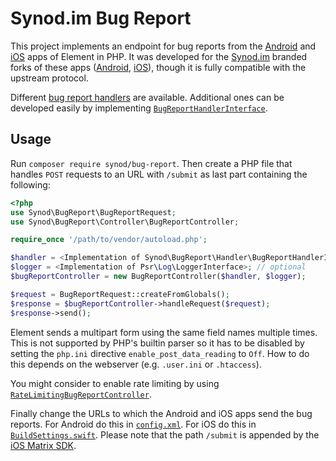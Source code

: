 # Synod.im Bug Report

This project implements an endpoint for bug reports from the
[Android](https://github.com/vector-im/element-android) and
[iOS](https://github.com/vector-im/element-ios) apps of Element in PHP. It was
developed for the [Synod.im](https://synod.im) branded forks of these apps
([Android](https://github.com/luki-ev/synod-android),
[iOS](https://github.com/luki-ev/synod-ios)), though it is fully compatible with
the upstream protocol.

Different [bug report handlers](src/Handler) are available. Additional ones can
be developed easily by implementing
[`BugReportHandlerInterface`](src/Handler/BugReportHandlerInterface.php).

## Usage

Run `composer require synod/bug-report`. Then create a PHP file that handles
`POST` requests to an URL with `/submit` as last part containing the following:
```php
<?php
use Synod\BugReport\BugReportRequest;
use Synod\BugReport\Controller\BugReportController;

require_once '/path/to/vendor/autoload.php';

$handler = <Implementation of Synod\BugReport\Handler\BugReportHandlerInterface>;
$logger = <Implementation of Psr\Log\LoggerInterface>; // optional
$bugReportController = new BugReportController($handler, $logger);

$request = BugReportRequest::createFromGlobals();
$response = $bugReportController->handleRequest($request);
$response->send();
```

Element sends a multipart form using the same field names multiple times. This
is not supported by PHP's builtin parser so it has to be disabled by setting the
`php.ini` directive `enable_post_data_reading` to `Off`. How to do this depends
on the webserver (e.g. `.user.ini` or `.htaccess`).

You might consider to enable rate limiting by using
[`RateLimitingBugReportController`](src/Controller/RateLimitingBugReportController.php).

Finally change the URLs to which the Android and iOS apps send the bug reports.
For Android do this in
[`config.xml`](https://github.com/vector-im/element-android/blob/60004f02c3914b01bb23c7978d9ae61fb20f5852/vector/src/main/res/values/config.xml#L9).
For iOS do this in
[`BuildSettings.swift`](https://github.com/vector-im/element-ios/blob/2b79f46b0fed65ca9a7a0521e31423b22b16a5e1/Config/BuildSettings.swift#L168).
Please note that the path `/submit` is appended by the [iOS Matrix
SDK](https://github.com/matrix-org/matrix-ios-sdk/blob/c98d7ee2e1352edab20fab8b7e66bb488a7fdf89/MatrixSDK/Utils/MXBugReportRestClient.m#L134).
